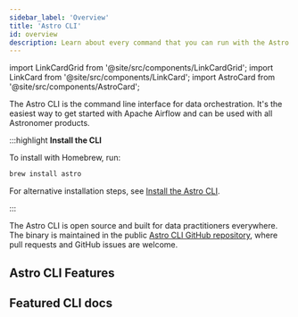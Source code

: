 ```yaml
---
sidebar_label: 'Overview'
title: 'Astro CLI'
id: overview
description: Learn about every command that you can run with the Astro CLI.
---
```


import LinkCardGrid from '@site/src/components/LinkCardGrid';
import LinkCard from '@site/src/components/LinkCard';
import AstroCard from '@site/src/components/AstroCard';

<p class="DocItem__header-description">The Astro CLI is the command line interface for data orchestration. It's the easiest way to get started with Apache Airflow and can be used with all Astronomer products.</p>

:::highlight
__Install the CLI__

To install with Homebrew, run:

```sh
brew install astro
```

For alternative installation steps, see [Install the Astro CLI](install-cli.md).

:::
 
The Astro CLI is open source and built for data practitioners everywhere. The binary is maintained in the public [Astro CLI GitHub repository](https://github.com/astronomer/astro-cli), where pull requests and GitHub issues are welcome.
 
## Astro CLI Features

<LinkCardGrid>
  <LinkCard label="Built-in Astro project directory" description="Includes all the files required to run Airflow, including dedicated folders for your DAGs, packages, and unit tests." />
  <LinkCard label="Advanced commands" description="Using the CLI, you can run a local Airflow environment, apply code changes, and view logs for all Airflow components." />
  <LinkCard label="Example pytests and DAGs" description="Examples showcase important Airflow best practices and can help your team learn quickly and identify errors in your DAGs ahead of time." />
  <LinkCard label="Browser-based authentication" description="Easy and secure browser-based authentication for Astro and Astronomer Software." />
  <LinkCard label="Astro Cloud UI compatable" description="A robust set of commands to match functionality in the Cloud UI, including Deployment creation and environment variable modifications." />
  <LinkCard label="CI/CD" description="Support for Deployment API keys, which you can use to automate commands as part of CI/CD workflows." />
</LinkCardGrid>

## Featured CLI docs

<LinkCardGrid>
  <LinkCard truncate label="Release Notes" description="Astro CLI release notes" href="/astro/cli/release-notes" />
  <LinkCard truncate label="Install the Astro CLI" description="This is where you'll find information about installing, upgrading, and uninstalling the Astro CLI." href="/astro/cli/install-cli" />
  <LinkCard truncate label="Astro CLI command reference" description="This document contains information about all commands and settings available in the Astro CLI, including examples and flags. To get started with the Astro CLI, see Get Started." href="/astro/cli/reference" />
</LinkCardGrid>

<AstroCard />